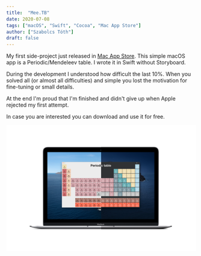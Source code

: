 ```yaml
---
title:  "Mee.TB"
date: 2020-07-08
tags: ["macOS", "Swift", "Cocoa", "Mac App Store"]
author: ["Szabolcs Tóth"]
draft: false
---
```


My first side-project just released in [Mac App Store](https://apps.apple.com/hu/app/mee-tb/id1519289451?mt=12). This simple macOS app is a Periodic/Mendeleev table. I wrote it in Swift without Storyboard.

During the development I understood how difficult the last 10%. When you solved all (or almost all difficulties) and simple you lost the motivation for fine-tuning or small details.

At the end I'm proud that I'm finished and didn't give up when Apple rejected my first attempt.

In case you are interested you can download and use it for free.

![MacBook](/images/MeeTb.svg)
